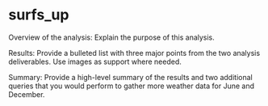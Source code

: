 # surfs_up

Overview of the analysis: Explain the purpose of this analysis.


Results: Provide a bulleted list with three major points from the two analysis deliverables. Use images as support where needed.


Summary: Provide a high-level summary of the results and two additional queries that you would perform to gather more weather data for June and December.

